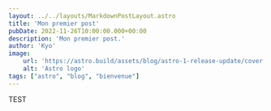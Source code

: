 ```yaml
---
layout: ../../layouts/MarkdownPostLayout.astro
title: 'Mon premier post'
pubDate: 2022-11-26T10:00:00.000+00:00
description: 'Mon premier post.'
author: 'Kyo'
image:
    url: 'https://astro.build/assets/blog/astro-1-release-update/cover.jpeg' 
    alt: 'Astro logo'
tags: ["astro", "blog", "bienvenue"]
---
```


TEST
